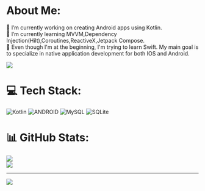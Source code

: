 #  About Me:
🔭 I’m currently working on creating Android apps using Kotlin.<br>🌱 I’m currently learning MVVM,Dependency Injection(Hilt),Coroutines,ReactiveX,Jetpack Compose.<br>🤝 Even though I'm at the beginning, I'm trying to learn Swift. My main goal is to specialize in native application development for both IOS and Android.<br>

![](https://github.com/doguhan2222/doguhan2222/blob/main/altan_camli.gif)

# 💻 Tech Stack:
![Kotlin](https://img.shields.io/badge/kotlin-%230095D5.svg?style=for-the-badge&logo=kotlin&logoColor=white) ![ANDROID](https://img.shields.io/badge/android-%2320232a.svg?style=for-the-badge&logo=android&logoColor=%a4c639) ![MySQL](https://img.shields.io/badge/mysql-%2300f.svg?style=for-the-badge&logo=mysql&logoColor=white) ![SQLite](https://img.shields.io/badge/sqlite-%2307405e.svg?style=for-the-badge&logo=sqlite&logoColor=white)
# 📊 GitHub Stats:
![](https://github-readme-stats.vercel.app/api?username=doguhan2222&theme=dark&hide_border=false&include_all_commits=true&count_private=false)<br/>
![](https://github-readme-streak-stats.herokuapp.com/?user=doguhan2222&theme=dark&hide_border=false)<br/>

---
[![](https://visitcount.itsvg.in/api?id=doguhan2222&icon=1&color=0)](https://visitcount.itsvg.in)

<!-- Proudly created with GPRM ( https://gprm.itsvg.in ) -->

